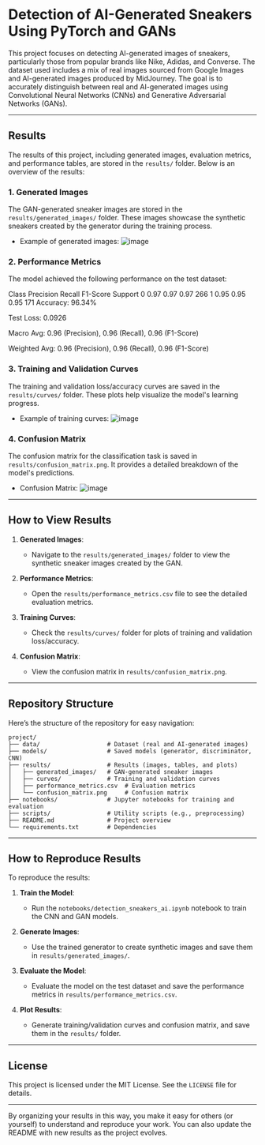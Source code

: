 
# Detection of AI-Generated Sneakers Using PyTorch and GANs

This project focuses on detecting AI-generated images of sneakers, particularly those from popular brands like Nike, Adidas, and Converse. The dataset used includes a mix of real images sourced from Google Images and AI-generated images produced by MidJourney. The goal is to accurately distinguish between real and AI-generated images using Convolutional Neural Networks (CNNs) and Generative Adversarial Networks (GANs).

---

## Results

The results of this project, including generated images, evaluation metrics, and performance tables, are stored in the `results/` folder. Below is an overview of the results:

### 1. **Generated Images**
The GAN-generated sneaker images are stored in the `results/generated_images/` folder. These images showcase the synthetic sneakers created by the generator during the training process.

- Example of generated images:
  ![image](https://github.com/user-attachments/assets/97513e32-52e9-4511-8140-efbeb0aacc98)


### 2. **Performance Metrics**
The model achieved the following performance on the test dataset:

Class	Precision	Recall	F1-Score	Support
0	0.97	0.97	0.97	266
1	0.95	0.95	0.95	171
Accuracy: 96.34%

Test Loss: 0.0926

Macro Avg: 0.96 (Precision), 0.96 (Recall), 0.96 (F1-Score)

Weighted Avg: 0.96 (Precision), 0.96 (Recall), 0.96 (F1-Score)

### 3. **Training and Validation Curves**
The training and validation loss/accuracy curves are saved in the `results/curves/` folder. These plots help visualize the model's learning progress.

- Example of training curves:
 ![image](https://github.com/user-attachments/assets/be3a172a-9ef7-4aaa-b2a3-388b819e45e0)


### 4. **Confusion Matrix**
The confusion matrix for the classification task is saved in `results/confusion_matrix.png`. It provides a detailed breakdown of the model's predictions.

- Confusion Matrix:
  ![image](https://github.com/user-attachments/assets/47e545d8-f06c-4810-bdde-5d5d3ca3cb28)

---

## How to View Results

1. **Generated Images**:
   - Navigate to the `results/generated_images/` folder to view the synthetic sneaker images created by the GAN.

2. **Performance Metrics**:
   - Open the `results/performance_metrics.csv` file to see the detailed evaluation metrics.

3. **Training Curves**:
   - Check the `results/curves/` folder for plots of training and validation loss/accuracy.

4. **Confusion Matrix**:
   - View the confusion matrix in `results/confusion_matrix.png`.

---

## Repository Structure

Here’s the structure of the repository for easy navigation:

```
project/
├── data/                   # Dataset (real and AI-generated images)
├── models/                 # Saved models (generator, discriminator, CNN)
├── results/                # Results (images, tables, and plots)
│   ├── generated_images/   # GAN-generated sneaker images
│   ├── curves/             # Training and validation curves
│   ├── performance_metrics.csv  # Evaluation metrics
│   └── confusion_matrix.png     # Confusion matrix
├── notebooks/              # Jupyter notebooks for training and evaluation
├── scripts/                # Utility scripts (e.g., preprocessing)
├── README.md               # Project overview
└── requirements.txt        # Dependencies
```

---

## How to Reproduce Results

To reproduce the results:

1. **Train the Model**:
   - Run the `notebooks/detection_sneakers_ai.ipynb` notebook to train the CNN and GAN models.

2. **Generate Images**:
   - Use the trained generator to create synthetic images and save them in `results/generated_images/`.

3. **Evaluate the Model**:
   - Evaluate the model on the test dataset and save the performance metrics in `results/performance_metrics.csv`.

4. **Plot Results**:
   - Generate training/validation curves and confusion matrix, and save them in the `results/` folder.

---

## License

This project is licensed under the MIT License. See the `LICENSE` file for details.

---

By organizing your results in this way, you make it easy for others (or yourself) to understand and reproduce your work. You can also update the README with new results as the project evolves.
